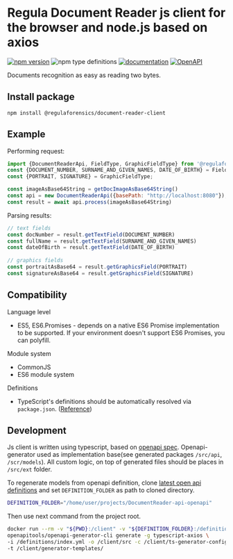 # Regula Document Reader js client for the browser and node.js based on axios

[![npm version](https://img.shields.io/npm/v/@regulaforensics/document-reader-client?color=yellow&style=flat-square)](https://www.npmjs.org/package/@regulaforensics/document-reader-client)
![npm type definitions](https://img.shields.io/npm/types/typescript?style=flat-square&collor=858df6)
[![documentation](https://img.shields.io/badge/docs-en-f6858d?style=flat-square)](https://support.regulaforensics.com/hc/en-us/articles/115000916306-Documentation)
[![OpenAPI](https://img.shields.io/badge/OpenAPI-defs-0a8c42?style=flat-square)](https://github.com/regulaforensics/DocumentReader-api-openapi)


Documents recognition as easy as reading two bytes.

## Install package

```
npm install @regulaforensics/document-reader-client
```
## Example

Performing request:
```js
import {DocumentReaderApi, FieldType, GraphicFieldType} from '@regulaforensics/document-reader-client/esm'
const {DOCUMENT_NUMBER, SURNAME_AND_GIVEN_NAMES, DATE_OF_BIRTH} = FieldType;
const {PORTRAIT, SIGNATURE} = GraphicFieldType;

const imageAsBase64String = getDocImageAsBase64String()
const api = new DocumentReaderApi({basePath: "http://localhost:8080"});
const result = await api.process(imageAsBase64String)
```

Parsing results:
```js
// text fields
const docNumber = result.getTextField(DOCUMENT_NUMBER)
const fullName = result.getTextField(SURNAME_AND_GIVEN_NAMES)
const dateOfBirth = result.getTextField(DATE_OF_BIRTH)
    
// graphics fields
const portraitAsBase64 = result.getGraphicsField(PORTRAIT)
const signatureAsBase64 = result.getGraphicsField(SIGNATURE)
```
## Compatibility

Language level
* ES5, ES6.Promises - depends on a native ES6 Promise implementation to be supported. If your environment doesn't support ES6 Promises, you can polyfill.

Module system
* CommonJS
* ES6 module system

Definitions
* TypeScript's definitions should be automatically resolved via `package.json`. ([Reference](http://www.typescriptlang.org/docs/handbook/typings-for-npm-packages.html))

## Development

Js client is written using typescript, based on [openapi spec](https://github.com/regulaforensics/DocumentReader-api-openapi). 
Openapi-generator used as implementation base(see generated packages `/src/api`, `/scr/models`). 
All custom logic, on top of generated files should be places in `/src/ext` folder.

To regenerate models from openapi definition, 
clone [latest open api definitions](https://github.com/regulaforensics/DocumentReader-api-openapi)
and set `DEFINITION_FOLDER` as path to cloned directory.
```bash
DEFINITION_FOLDER="/home/user/projects/DocumentReader-api-openapi"
```
Then use next command from the project root.
```bash
docker run --rm -v "${PWD}:/client" -v "${DEFINITION_FOLDER}:/definitions" \
openapitools/openapi-generator-cli generate -g typescript-axios \
-i /definitions/index.yml -o /client/src -c /client/ts-generator-config.json \
-t /client/generator-templates/
```
